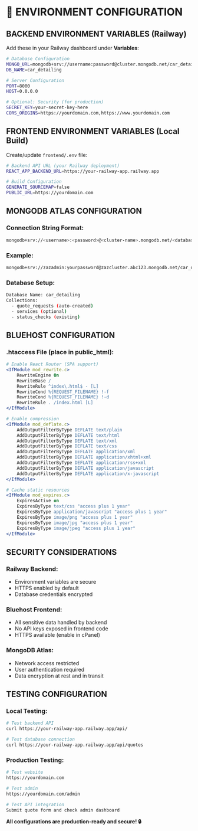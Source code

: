 # 🔧 ENVIRONMENT CONFIGURATION

## **BACKEND ENVIRONMENT VARIABLES (Railway)**

Add these in your Railway dashboard under **Variables**:

```bash
# Database Configuration
MONGO_URL=mongodb+srv://username:password@cluster.mongodb.net/car_detailing?retryWrites=true&w=majority
DB_NAME=car_detailing

# Server Configuration  
PORT=8000
HOST=0.0.0.0

# Optional: Security (for production)
SECRET_KEY=your-secret-key-here
CORS_ORIGINS=https://yourdomain.com,https://www.yourdomain.com
```

## **FRONTEND ENVIRONMENT VARIABLES (Local Build)**

Create/update `frontend/.env` file:

```bash
# Backend API URL (your Railway deployment)
REACT_APP_BACKEND_URL=https://your-railway-app.railway.app

# Build Configuration
GENERATE_SOURCEMAP=false
PUBLIC_URL=https://yourdomain.com
```

## **MONGODB ATLAS CONFIGURATION**

### Connection String Format:
```bash
mongodb+srv://<username>:<password>@<cluster-name>.mongodb.net/<database-name>?retryWrites=true&w=majority
```

### Example:
```bash
mongodb+srv://zazadmin:yourpassword@zazcluster.abc123.mongodb.net/car_detailing?retryWrites=true&w=majority
```

### Database Setup:
```bash
Database Name: car_detailing
Collections:
  - quote_requests (auto-created)
  - services (optional)
  - status_checks (existing)
```

## **BLUEHOST CONFIGURATION**

### .htaccess File (place in public_html):
```apache
# Enable React Router (SPA support)
<IfModule mod_rewrite.c>
    RewriteEngine On
    RewriteBase /
    RewriteRule ^index\.html$ - [L]
    RewriteCond %{REQUEST_FILENAME} !-f
    RewriteCond %{REQUEST_FILENAME} !-d
    RewriteRule . /index.html [L]
</IfModule>

# Enable compression
<IfModule mod_deflate.c>
    AddOutputFilterByType DEFLATE text/plain
    AddOutputFilterByType DEFLATE text/html
    AddOutputFilterByType DEFLATE text/xml
    AddOutputFilterByType DEFLATE text/css
    AddOutputFilterByType DEFLATE application/xml
    AddOutputFilterByType DEFLATE application/xhtml+xml
    AddOutputFilterByType DEFLATE application/rss+xml
    AddOutputFilterByType DEFLATE application/javascript
    AddOutputFilterByType DEFLATE application/x-javascript
</IfModule>

# Cache static resources
<IfModule mod_expires.c>
    ExpiresActive on
    ExpiresByType text/css "access plus 1 year"
    ExpiresByType application/javascript "access plus 1 year"
    ExpiresByType image/png "access plus 1 year"
    ExpiresByType image/jpg "access plus 1 year"
    ExpiresByType image/jpeg "access plus 1 year"
</IfModule>
```

## **SECURITY CONSIDERATIONS**

### Railway Backend:
- Environment variables are secure
- HTTPS enabled by default
- Database credentials encrypted

### Bluehost Frontend:
- All sensitive data handled by backend
- No API keys exposed in frontend code
- HTTPS available (enable in cPanel)

### MongoDB Atlas:
- Network access restricted
- User authentication required
- Data encryption at rest and in transit

## **TESTING CONFIGURATION**

### Local Testing:
```bash
# Test backend API
curl https://your-railway-app.railway.app/api/

# Test database connection
curl https://your-railway-app.railway.app/api/quotes
```

### Production Testing:
```bash
# Test website
https://yourdomain.com

# Test admin
https://yourdomain.com/admin

# Test API integration
Submit quote form and check admin dashboard
```

**All configurations are production-ready and secure! 🔒**
